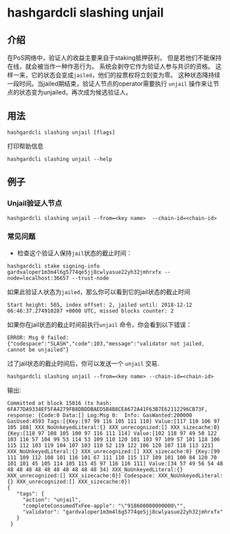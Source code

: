 # hashgardcli slashing unjail

## 介绍


在PoS网络中，验证人的收益主要来自于staking抵押获利，
但是若他们不能保持在线，就会被当作一种作恶行为。
系统会剥夺它作为验证人参与共识的资格。
这样一来，它的状态会变成`jailed`，他们的投票权将立刻变为零。
这种状态降持续一段时间。当jailed期结束，验证人节点的operator需要执行
 `unjail` 操作来让节点的状态变为unjailed，再次成为候选验证人。

## 用法

```
hashgardcli slashing unjail [flags]
```

打印帮助信息

```
hashgardcli slashing unjail --help
```

## 例子

### Unjail验证人节点

```
hashgardcli slashing unjail --from=<key name>  --chain-id=<chain-id>
```
### 常见问题

* 检查这个验证人保持`jail`状态的截止时间：

```$xslt
hashgardcli stake signing-info gardvaloper1m3m4l6g5774qe5jj8cwlyasue22yh32jmhrxfx --node=localhost:36657 --trust-node
```

如果此验证人状态为`jailed`，那么你可以看到它的jail状态的截止时间

```
Start height: 565, index offset: 2, jailed until: 2018-12-12 06:46:37.274910287 +0000 UTC, missed blocks counter: 2
```

如果你在jail状态的截止时间前执行`unjail` 命令，你会看到以下错误：

```$xslt
ERROR: Msg 0 failed: {"codespace":"SLASH","code":103,"message":"validator not jailed, cannot be unjailed"}

```

过了jail状态的截止时间后，你可以发送一个 `unjail` 交易. 

```
hashgardcli slashing unjail --from=<key name> --chain-id=<chain-id>
```

输出:
```$xslt
Committed at block 15016 (tx hash: 6FA77DA9334EF5FA4279FB8DBDDBAED5B4B8CEA672A41F63B7E62112296CB73F, response: {Code:0 Data:[] Log:Msg 0:  Info: GasWanted:200000 GasUsed:4593 Tags:[{Key:[97 99 116 105 111 110] Value:[117 110 106 97 105 108] XXX_NoUnkeyedLiteral:{} XXX_unrecognized:[] XXX_sizecache:0} {Key:[118 97 108 105 100 97 116 111 114] Value:[102 118 97 49 50 122 103 116 57 104 99 53 114 53 109 110 120 101 103 97 109 57 101 118 106 115 112 103 119 104 107 103 110 52 119 122 106 120 107 118 113 121] XXX_NoUnkeyedLiteral:{} XXX_unrecognized:[] XXX_sizecache:0} {Key:[99 111 109 112 108 101 116 101 67 111 110 115 117 109 101 100 84 120 70 101 101 45 105 114 105 115 45 97 116 116 111] Value:[34 57 49 56 54 48 48 48 48 48 48 48 48 48 48 48 34] XXX_NoUnkeyedLiteral:{} XXX_unrecognized:[] XXX_sizecache:0}] Codespace: XXX_NoUnkeyedLiteral:{} XXX_unrecognized:[] XXX_sizecache:0})
{
   "tags": {
     "action": "unjail",
     "completeConsumedTxFee-apple": "\"918600000000000\"",
     "validator": "gardvaloper1m3m4l6g5774qe5jj8cwlyasue22yh32jmhrxfx"
   }
 }
```
